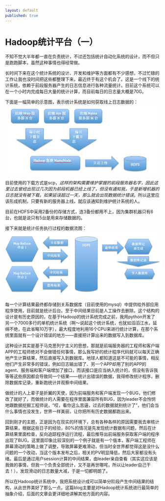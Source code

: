 ```yaml
---
layout: default
published: true
---
```


# Hadoop统计平台（一）

不知不觉大半年都一直在负责统计，不过还包括统计自动化系统的设计，而不但只是跑跑脚本，虽然这种事情也得经常做。  

长时间下来在这个统计系统的设计、开发和维护等方面都有不少感想，不过忙碌的工作让我也没时间把这些都整理下来，最近终于有这个机会了。这是一个线下的统计系统，依赖于前段服务器产生的日志信息进行各种流量统计。目前这个系统可以在一个小时内完成每日大量的统计计算，而目前每日的日志量大概是70G。  

下面是一幅简单的示意图，表示统计系统是如何获取线上日志数据的：  
![获取日志结构](/assets/get_log_flow.png)  

目前使用的下载方式是scp，*这样的架构需要维护掌握的前段服务器名字，因此这里过去曾经出现过几次因为前段机器已经上线了，但没有通知我，于是新增机器的日志就没有被下载，如果延误超过一天，那么就会出现数据统计错误*。所以这里应该形成机制，只要有新的服务器上线，就应该通知到维护统计系统的人。  

目前在HDFS中采用2备份的存储方式，连3备份都用不上，因为集群机器只有6台，也就是说只有5台是用来存储数据的。  

接下来就是统计任务执行过程的数据流图：
![计算任务数据流](/assets/compute_data_flow.png)  

每一个计算结果最终都存储到关系数据库（目前使用的mysql）中提供给外部应用程序使用，目前就是统计后台。至于中间结果目前是人工操作去删除。这个结构的设计是有历史原因的，在基于Hadoop的统计系统完成之前，我用python开发了另一个7000多行的单机统计系统（啊～说起这个统计系统，也犹如滔滔江水，延绵不绝，在此省略10万字），最大程度地利用16个CPU来进行统计计算，在那个系统里面就有一个设计错误的地方——直接把计算出来的数据写入到数据库。  

这种设计其实是基于马克思列宁主义的思想，那就是前端服务器的工程师和客户端APP的工程师绝对不会做错任何事情，那么我写好的统计程序代码就可以每天正确地产生计算结果，然后直接写入到数据库。地球人都知道这是不可能的事情，相反他们产生非常多的错误，例如日志输出错了、另一个APP却用了别的APP的agent、服务端和客户端增加了接口，而该接口是应当纳入统计的，但没有告诉我等等这些原因都会导致同一个结果——统计出错误的数据，我得修改统计程序，删除数据库记录，重新跑统计并观察中间结果。

做统计的人上辈子是折翼的天使，因为前端服务和客户端发现一个BUG，他们修改了就好了，而做统计的人需要在程序里面兼容所有BUG，因为leader不会怜悯地跟数据挖掘工程师说，“哎，看你这么苦逼，过去的数据就别统计了”，他们会当什么事情也没发生，世界一样美丽，让你把所有历史数据都跑出来。  

回到刚才的主题，正是因为在现实的环境下，总有各种各样的原因需要我去审核计算结果，根据这些日子的经验，80%的情况是先发现统计数据有问题，然后在计算结果里面检查，反向追踪程序运行流程，最后推导出前端服务获取客户端的程序出现了BUG。这里面印象比较深刻的一个例子就是有一个版本，客户端工程师在屏幕滑动的策略上做了调整，导致屏幕更难滑动，但当时全世界都觉得这是没什么问题的一个改动，当这个版本发布之后，相关的PV明显降低，然后大家都没有头绪。最后是通过用户session计算的中间结果，由leader亲自查看（其实这应该是我做的事情，但我一个负责全部统计，又不是再世哪咤，所以让leader自己干去！），发现滑动的日志数量大减，于是一切都明朗了。

所以在Hadoop统计系统中，我把系统设计成可以简单分阶段产生中间结果的结构，从此世界美好了那么一点。这篇blog主要是对Hadoop统计系统进行最简单的抽象介绍，后面的文章会更详细地讲解其他方面的内容。
